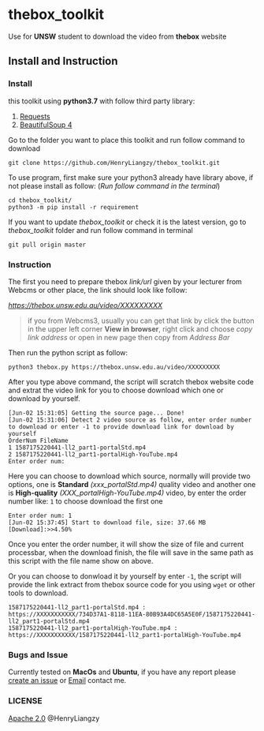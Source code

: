 # thebox_toolkit

Use for **UNSW** student to download the video from **thebox** website

## Install and Instruction

### Install

this toolkit using **python3.7** with follow third party library:

1. [Requests](https://requests.readthedocs.io/)
2. [BeautifulSoup 4](https://beautifulsoup.readthedocs.io)

Go to the folder you want to place this toolkit and run follow command to download

```(bash)
git clone https://github.com/HenryLiangzy/thebox_toolkit.git
```

To use program, first make sure your python3 already have library above, if not please install as follow: (*Run follow command in the terminal*)

```(bash)
cd thebox_toolkit/
python3 -m pip install -r requirement
```

If you want to update *thebox_toolkit* or check it is the latest version, go to *thebox_toolkit* folder and run follow command in terminal

```(bash)
git pull origin master
```

### Instruction

The first you need to prepare thebox *link/url* given by your lecturer from Webcms or other place, the link should look like follow:

*<https://thebox.unsw.edu.au/video/XXXXXXXXX>*

> if you from Webcms3, usually you can get that link by click the button in the upper left corner **View in browser**, right click and choose *copy link address* or open in new page then copy from *Address Bar*

Then run the python script as follow:

```(bash)
python3 thebox.py https://thebox.unsw.edu.au/video/XXXXXXXXX
```

After you type above command, the script will scratch thebox website code and extrat the video link for you to choose download which one or download by yourself.

```(bash)
[Jun-02 15:31:05] Getting the source page... Done!
[Jun-02 15:31:06] Detect 2 video source as follow, enter order number to download or enter -1 to provide download link for download by yourself
OrderNum FileName
1 1587175220441-ll2_part1-portalStd.mp4
2 1587175220441-ll2_part1-portalHigh-YouTube.mp4
Enter order num:
```

Here you can choose to download which source, normally will provide two options, one is **Standard** *(xxx_portalStd.mp4)* quality video and another one is **High-quality** *(XXX_portalHigh-YouTube.mp4)* video, by enter the order number like: `1` to choose download the first one

```(bash)
Enter order num: 1
[Jun-02 15:37:45] Start to download file, size: 37.66 MB
[Download]:>>4.50%
```

Once you enter the order number, it will show the size of file and current processbar, when the download finish, the file will save in the same path as this script with the file name show on above.

Or you can choose to donwload it by yourself by enter `-1`, the script will provide the link extract from thebox source code for you using `wget` or other tools to download.

```(bash)
1587175220441-ll2_part1-portalStd.mp4 :         https://XXXXXXXXXXX/734D37A1-8118-11EA-80B93A4DC65A5E0F/1587175220441-ll2_part1-portalStd.mp4
1587175220441-ll2_part1-portalHigh-YouTube.mp4 :         https://XXXXXXXXXXX/1587175220441-ll2_part1-portalHigh-YouTube.mp4
```

### Bugs and Issue

Currently tested on **MacOs** and **Ubuntu**, if you have any report please [create an issue](https://github.com/HenryLiangzy/thebox_toolkit/issues/new/choose) or [Email](mailto:Henryliangzy@gmail.com) contact me.

### LICENSE

[Apache 2.0](https://github.com/HenryLiangzy/thebox_toolkit/blob/master/LICENSE) @HenryLiangzy
